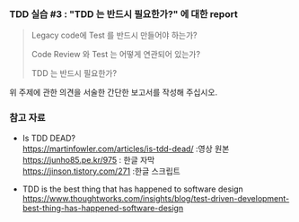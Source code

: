 ### TDD 실습 #3 : "TDD 는 반드시 필요한가?" 에 대한 report
> Legacy code에 Test 를 반드시 만들어야 하는가?
> 
> Code Review 와 Test 는 어떻게 연관되어 있는가?  
>
> TDD 는 반드시 필요한가?

위 주제에 관한 의견을 서술한 간단한 보고서를 작성해 주십시오.  

### 참고 자료

- Is TDD DEAD?  
https://martinfowler.com/articles/is-tdd-dead/ :영상 원본  
https://junho85.pe.kr/975 : 한글 자막  
https://jinson.tistory.com/271 :한글 스크립트  


- TDD is the best thing that has happened to software design  
https://www.thoughtworks.com/insights/blog/test-driven-development-best-thing-has-happened-software-design  
